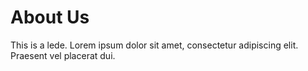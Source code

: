 # About Us

This is a lede. Lorem ipsum dolor sit amet, consectetur adipiscing elit. Praesent vel placerat dui.
